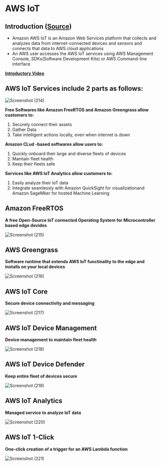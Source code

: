 # AWS IoT

## Introduction ([Source](https://youtu.be/etrELgrffrc))

- Amazon AWS IoT is an Amazon Web Services platform that collects and analyzes data from internet-connected devices and sensors and connects that data to AWS cloud applications
- An AWS user accesses the AWS IoT services using AWS Management Console, SDKs(Software Development Kits) or AWS Command-line interface

**[Introductory Video](https://youtu.be/WAp6FHbhYCk)**

## AWS IoT Services include 2 parts as follows:

![Screenshot (214)](https://user-images.githubusercontent.com/63872951/119391752-60f67380-bcec-11eb-9f0c-71045eeac32c.png)

**Free Softwares like Amazon FreeRTOS and Amazon Greengrass allow customers to:**
1. Securely connect their assets
2. Gather Data
3. Take intelligent actions locally, even when internet is down

**Amazon CLud -based softwares allow users to:**
1. Quickly onboard their large and diverse fleets of devices
2. Maintain fleet health
3. Keep their fleets safe

**Services like AWS IoT Analytics allow customers to:**
1. Easily analyze their IoT data
2. Integrate seamlessly with Amazon QuickSight for visualizationand Amazon SageMker for hosted Machine Learning

## Amazon FreeRTOS
**A free Open-Source IoT connected Operating System for Microcontroller based edge devides**

![Screenshot (215)](https://user-images.githubusercontent.com/63872951/119472117-912f2800-bd67-11eb-8ae3-e60dde974296.png)

## AWS Greengrass
**Software runtime that extends AWS IoT functinality to the edge and installs on your local devices**

![Screenshot (216)](https://user-images.githubusercontent.com/63872951/119475388-bcffdd00-bd6a-11eb-8d47-5920fde7c4c8.png)

## AWS IoT Core
**Secure device connectivity and messaging**

![Screenshot (217)](https://user-images.githubusercontent.com/63872951/119476276-88405580-bd6b-11eb-8c2b-f2315517c7c8.png)

## AWS IoT Device Management
**Device management to maintain fleet health**

![Screenshot (218)](https://user-images.githubusercontent.com/63872951/119476795-07358e00-bd6c-11eb-953e-58571c7ba279.png)

## AWS IoT Device Defender
**Keep entire fleet of devices secure**

![Screenshot (219)](https://user-images.githubusercontent.com/63872951/119477239-6a272500-bd6c-11eb-8cd3-4f9a8d8ca266.png)

## AWS IoT Analytics
**Managed service to analyze IoT data**

![Screenshot (220)](https://user-images.githubusercontent.com/63872951/119477731-d9047e00-bd6c-11eb-8b5d-3445994753d3.png)

## AWS IoT 1-Click
**One-click creation of a trigger for an AWS Lambda function**

![Screenshot (221)](https://user-images.githubusercontent.com/63872951/119478751-b3c43f80-bd6d-11eb-8031-97d6acf84c9e.png)



